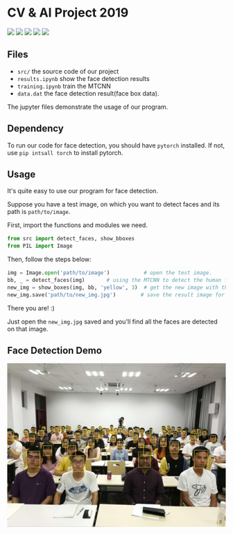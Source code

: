 # CV & AI Project 2019


![](https://img.shields.io/badge/python-3.7-brightgreen.svg)
![](https://img.shields.io/pypi/l/numpy.svg)
![](https://img.shields.io/github/languages/code-size/2foil/cv2019.svg)
![](https://img.shields.io/pypi/format/torch.svg)
![](https://img.shields.io/badge/pytorch-1.1.0-brightgreen.svg)

## Files
- `src/` the source code of our project
- `results.ipynb` show the face detection results
- `training.ipynb` train the MTCNN
- `data.dat` the face detection result(face box data).

The jupyter files demonstrate the usage of our program.

## Dependency

To run our code for face detection, you should have `pytorch` installed.
If not, use `pip intsall torch` to install pytorch.

## Usage

It's quite easy to use our program for face detection.

Suppose you have a test image, on which you want to detect faces and its path is `path/to/image`.

First, import the functions and modules we need.

```python
from src import detect_faces, show_bboxes
from PIL import Image
```

Then, follow the steps below:

```python
img = Image.open('path/to/image')           # open the test image.
bb, _ = detect_faces(img)       # using the MTCNN to detect the human face
new_img = show_boxes(img, bb, 'yellow', 3)  # get the new image with the human face labeled by yellow boxes
new_img.save('path/to/new_img.jpg')        # save the result image for review

```

There you are! :)

Just open the `new_img.jpg` saved and you'll find all the faces are detected on that image.

## Face Detection Demo
![demo](./new_8.JPG)